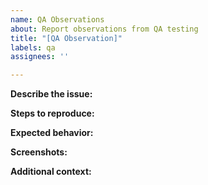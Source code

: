 ```yaml
---
name: QA Observations
about: Report observations from QA testing
title: "[QA Observation]"
labels: qa
assignees: ''

---
```


**Describe the issue:**
<!-- A clear and concise description of what the issue is. -->

**Steps to reproduce:**
<!-- Steps to reproduce the behavior. -->

**Expected behavior:**
<!-- A clear and concise description of what you expected to happen. -->

**Screenshots:**
<!-- If applicable, add screenshots to help explain your problem. -->

**Additional context:**
<!-- Add any other context about the problem here. -->